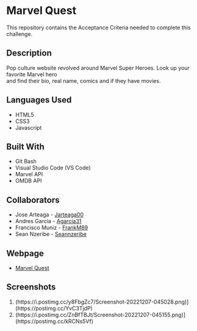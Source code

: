 # Marvel Quest

This repository contains the Acceptance Criteria needed to complete this challenge.

## Description

Pop culture website revolved around Marvel Super Heroes. Look up your favorite Marvel hero <br>
and find their bio, real name, comics and if they have movies.


## Languages Used

<ul>
  <li> HTML5 </li>
  <li> CSS3 </li>
  <li> Javascript </li>
</ul>

## Built With

<ul>
  <li> Git Bash </li>
  <li> Visual Studio Code (VS Code) </li>
  <li> Marvel API </li>
  <li> OMDB API </;i>
</ul>

## Collaborators

<ul>
  <li> Jose Arteaga - <a href="https://github.com/jarteaga00"> Jarteaga00 </a></li>
  <li> Andres Garcia - <a href="https://github.com/agarcia31"> Agarcia31 </a></li>
  <li> Francisco Muniz - <a href="https://github.com/FrankM89"> FrankM89 </a></li>
  <li> Sean Nzeribe - <a href="https://github.com/Seannzeribe"> Seannzeribe </a></li>
</ul>

## Webpage

<ul>
  <li><a href="https://jarteaga00.github.io/marvel-quest-/"> Marvel Quest </a></li>
</ul>

## Screenshots

<ol>
  <li> (https://i.postimg.cc/y8FbgZc7/Screenshot-20221207-045028.png)](https://postimg.cc/YvC3TjdP) </li>
  <li> (https://i.postimg.cc/ZnBfTBJt/Screenshot-20221207-045155.png)](https://postimg.cc/kRCNs5Vf) </li>
</ol>
